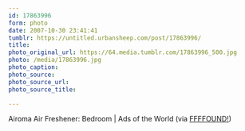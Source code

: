 ```yaml
---
id: 17863996
form: photo
date: 2007-10-30 23:41:41
tumblr: https://untitled.urbansheep.com/post/17863996/
title:
photo_original_url: https://64.media.tumblr.com/17863996_500.jpg
photo: /media/17863996.jpg
photo_caption: 
photo_source:
photo_source_url:
photo_source_title:

---
```


<p>Airoma Air Freshener: Bedroom | Ads of the World (via <a href="http://ffffound.com/image/64fe39876216429fe6a5612e69a2baf65e875446">FFFFOUND!</a>)</p>
